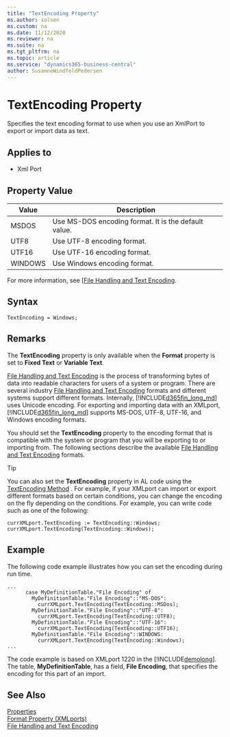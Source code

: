 ```yaml
---
title: "TextEncoding Property"
ms.author: solsen
ms.custom: na
ms.date: 11/12/2020
ms.reviewer: na
ms.suite: na
ms.tgt_pltfrm: na
ms.topic: article
ms.service: "dynamics365-business-central"
author: SusanneWindfeldPedersen
---
```

[//]: # (START>DO_NOT_EDIT)
[//]: # (IMPORTANT:Do not edit any of the content between here and the END>DO_NOT_EDIT.)
[//]: # (Any modifications should be made in the .xml files in the ModernDev repo.)
# TextEncoding Property
Specifies the text encoding format to use when you use an XmlPort to export or import data as text.

## Applies to
-   Xml Port

## Property Value

|Value|Description|
|-----------|---------------------------------------|
|MSDOS|Use MS-DOS encoding format. It is the default value.|
|UTF8|Use UTF-8 encoding format.|
|UTF16|Use UTF-16 encoding format.|
|WINDOWS|Use Windows encoding format.|
[//]: # (IMPORTANT: END>DO_NOT_EDIT)

For more information, see [[File Handling and Text Encoding](../devenv-file-handling-and-text-encoding.md).  

## Syntax

```AL
TextEncoding = Windows;
```
 
## Remarks

The **TextEncoding** property is only available when the **Format** property is set to **Fixed Text** or **Variable Text**.

[File Handling and Text Encoding](../devenv-file-handling-and-text-encoding.md) is the process of transforming bytes of data into readable characters for users of a system or program. There are several industry [File Handling and Text Encoding](../devenv-file-handling-and-text-encoding.md) formats and different systems support different formats. Internally, [!INCLUDE[d365fin_long_md](../includes/d365fin_long_md.md)] uses Unicode encoding. For exporting and importing data with an XMLport, [!INCLUDE[d365fin_long_md](../includes/d365fin_long_md.md)] supports MS-DOS, UTF-8, UTF-16, and Windows encoding formats.  
  
You should set the **TextEncoding** property to the encoding format that is compatible with the system or program that you will be exporting to or importing from. The following sections describe the available [File Handling and Text Encoding](../devenv-file-handling-and-text-encoding.md) formats.  
  
> [!TIP]  
> You can also set the **TextEncoding** property in AL code using the [TextEncoding Method](../methods-auto/xmlport/xmlportinstance-TextEncoding-method.md) . For example, if your XMLport can import or export different formats based on certain conditions, you can change the encoding on the fly depending on the conditions. For example, you can write code such as one of the following:  
> 
> `currXMLport.TextEncoding := TextEncoding::Windows;`  
> `currXMLport.TextEncoding(TextEncoding::Windows);`
  
## Example

The following code example illustrates how you can set the encoding during run time.  
  
```AL
...  
      case MyDefinitionTable."File Encoding" of  
        MyDefinitionTable."File Encoding"::"MS-DOS":  
          currXMLport.TextEncoding(TextEncoding::MSDos);  
        MyDefinitionTable."File Encoding"::"UTF-8":  
          currXMLport.TextEncoding(TextEncoding::UTF8);  
        MyDefinitionTable."File Encoding"::"UTF-16":  
          currXMLport.TextEncoding(TextEncoding::UTF16);  
        MyDefinitionTable."File Encoding"::WINDOWS:  
          currXMLport.TextEncoding(TextEncoding::Windows);  
...  
```  
  
The code example is based on XMLport 1220 in the [!INCLUDE[demolong](../includes/demolong_md.md)]. The table, **MyDefinitionTable**, has a field, **File Encoding**, that specifies the encoding for this part of an import.  
  
## See Also  

[Properties](devenv-properties.md)   
[Format Property \(XMLports\)](devenv-format-xmlports-property.md)   
[File Handling and Text Encoding](../devenv-file-handling-and-text-encoding.md)